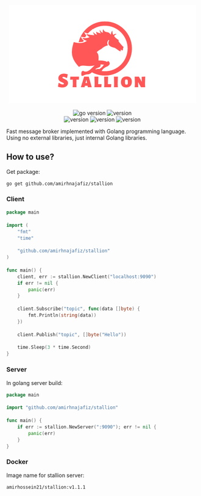 <p align="center">
<img src="assets/logo.png" alt="logo" />
</p>

<p align="center">
<img src="https://img.shields.io/badge/Golang-1.18-66ADD8?style=for-the-badge&logo=go" alt="go version" />
<img src="https://img.shields.io/badge/Version-1.1.1-red?style=for-the-badge&logo=none" alt="version" /><br />
<img src="https://img.shields.io/badge/MacOS-black?style=for-the-badge&logo=apple" alt="version" />
<img src="https://img.shields.io/badge/Linux-white?style=for-the-badge&logo=linux" alt="version" />
<img src="https://img.shields.io/badge/Windows-blue?style=for-the-badge&logo=windows" alt="version" />
</p>

Fast message broker implemented with Golang programming language.<br />
Using no external libraries, just internal Golang libraries.

## How to use?
Get package:
```shell
go get github.com/amirhnajafiz/stallion
```

### Client
```go
package main

import (
	"fmt"
	"time"

	"github.com/amirhnajafiz/stallion"
)

func main() {
	client, err := stallion.NewClient("localhost:9090")
	if err != nil {
		panic(err)
	}

	client.Subscribe("topic", func(data []byte) {
		fmt.Println(string(data))
	})

	client.Publish("topic", []byte("Hello"))

	time.Sleep(3 * time.Second)
}
```

### Server
In golang server build:
```go
package main

import "github.com/amirhnajafiz/stallion"

func main() {
	if err := stallion.NewServer(":9090"); err != nil {
		panic(err)
	}
}
```

### Docker
Image name for stallion server:
```shell
amirhossein21/stallion:v1.1.1
```
